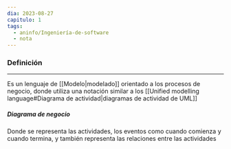 ```yaml
---
dia: 2023-08-27
capitulo: 1
tags:
  - aninfo/Ingeniería-de-software
  - nota
---
```

### Definición
---
Es un lenguaje de [[Modelo|modelado]] orientado a los procesos de negocio, donde utiliza una notación similar a los [[Unified modelling language#Diagrama de actividad|diagramas de actividad de UML]]

##### Diagrama de negocio
Donde se representa las actividades, los eventos como cuando comienza y cuando termina, y también representa las relaciones entre las actividades